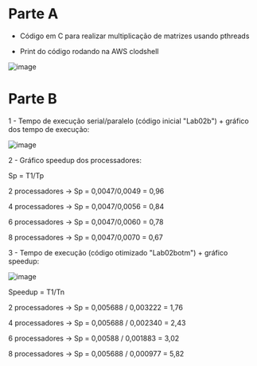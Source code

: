 # Parte A

- Código em C para realizar multiplicação de matrizes usando pthreads

- Print do código rodando na AWS clodshell 

![image](https://github.com/Julian-CT/Computa-oParalelaLab/assets/144359181/7362a338-a3bb-4a36-b44e-bda9afdb53e5)

# Parte B

1 - Tempo de execução serial/paralelo (código inicial "Lab02b") + gráfico dos tempo de execução:

![image](https://github.com/Julian-CT/Computa-oParalelaLab/assets/144359181/35000046-0cf6-4ab7-a268-fe0c93ca0747)


2 - Gráfico speedup dos processadores:

Sp = T1/Tp

2 processadores -> Sp = 0,0047/0,0049 = 0,96

4 processadores -> Sp = 0,0047/0,0056 = 0,84

6 processadores -> Sp = 0,0047/0,0060 = 0,78

8 processadores -> Sp = 0,0047/0,0070 = 0,67





3 - Tempo de execução (código otimizado "Lab02botm") + gráfico speedup:

![image](https://github.com/Julian-CT/Computa-oParalelaLab/assets/144359181/26b19844-f899-466b-89b2-c33d67c02188)

Speedup = T1/Tn

2 processadores -> Sp = 0,005688 / 0,003222 = 1,76

4 processadores -> Sp = 0,005688 / 0,002340 = 2,43

6 processadores -> Sp = 0,00588 / 0,001883 = 3,02

8 processadores -> Sp = 0,005688 / 0,000977 = 5,82





